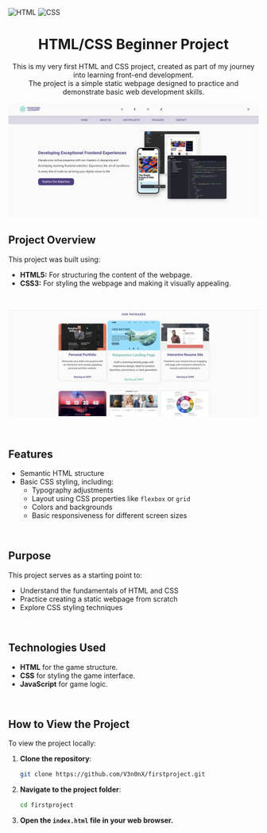 <div id="top"></div>

![HTML](https://img.shields.io/badge/HTML5-E34F26?style=for-the-badge&logo=html5&logoColor=white)
![CSS](https://img.shields.io/badge/CSS3-1572B6?style=for-the-badge&logo=css3&logoColor=white)
</br>


<div align="center">
  <h1 align="center">HTML/CSS Beginner Project</h1>
  <p>
    This is my very first HTML and CSS project, created as part of my journey into learning front-end development. </br> The project is a simple static webpage designed to practice and demonstrate basic web development skills.
  </p>
</div>


![First Project preview](./images/firstproject_prev.png)

## Project Overview

  <p>This project was built using:</p>
<ul>
  <li><b>HTML5:</b> For structuring the content of the webpage.</li>
  <li><b>CSS3:</b> For styling the webpage and making it visually appealing.</li>
</ul>

</br>

![First Project preview](./images/firstproject_prev1.png)


</br>

## Features

<ul>
  <li>Semantic HTML structure</li>
  <li>Basic CSS styling, including:
    <ul>
      <li>Typography adjustments</li>
      <li>Layout using CSS properties like <code>flexbox</code> or <code>grid</code></li>
      <li>Colors and backgrounds</li>
      <li>Basic responsiveness for different screen sizes</li>
    </ul>  
  </li>
</ul>

</br>

## Purpose

  <p>This project serves as a starting point to:</p>
<ul>
  <li>Understand the fundamentals of HTML and CSS</li>
  <li>Practice creating a static webpage from scratch</li>
  <li>Explore CSS styling techniques</li>
</ul>

</br>

## Technologies Used

- **HTML** for the game structure.
- **CSS** for styling the game interface.
- **JavaScript** for game logic.

</br>


## How to View the Project

<p>To view the project locally:</p>

1. **Clone the repository**:
    ```bash
    git clone https://github.com/V3n0nX/firstproject.git
    ```

2. **Navigate to the project folder**:
    ```bash
    cd firstproject
    ```

4. **Open the `index.html` file in your web browser.**
